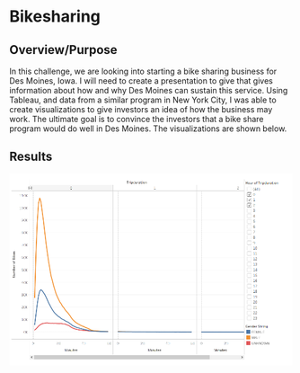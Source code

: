 # Bikesharing

## Overview/Purpose

In this challenge, we are looking into starting a bike sharing business for Des Moines, Iowa.  I will need to create a presentation to give that gives information about how and why Des Moines can sustain this service.  Using Tableau, and data from a similar program in New York City, I was able to create visualizations to give investors an idea of how the business may work.  The ultimate goal is to convince the investors that a bike share program would do well in Des Moines. The visualizations are shown below.

## Results

![Checkout_Times_by_Gender.png](Images/Checkout_Times_by_Gender.png)
